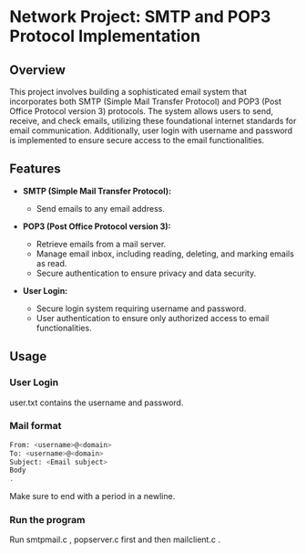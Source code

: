 # Network Project: SMTP and POP3 Protocol Implementation
## Overview

This project involves building a sophisticated email system that incorporates both SMTP (Simple Mail Transfer Protocol) and POP3 (Post Office Protocol version 3) protocols. The system allows users to send, receive, and check emails, utilizing these foundational internet standards for email communication. Additionally, user login with username and password is implemented to ensure secure access to the email functionalities.

## Features

- **SMTP (Simple Mail Transfer Protocol):**
    - Send emails to any email address.

- **POP3 (Post Office Protocol version 3):**
  - Retrieve emails from a mail server.
  - Manage email inbox, including reading, deleting, and marking emails as read.
  - Secure authentication to ensure privacy and data security.

- **User Login:**
  - Secure login system requiring username and password.
  - User authentication to ensure only authorized access to email functionalities.

## Usage

### User Login 
user.txt contains the username and password.

### Mail format
```bash
From: <username>@<domain>
To: <username>@<domain>
Subject: <Email subject>
Body
.
```
Make sure to end with a period in a newline.

### Run the program
Run smtpmail.c , popserver.c first and then mailclient.c .
